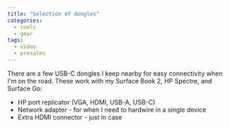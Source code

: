 ```yaml
---
title: "Selection of dongles"
categories:
  - tools
  - gear
tags:
  - video
  - presales
---
```


There are a few USB-C dongles I keep nearby for easy connectivity when I'm on the road. These work with my Surface Book 2, HP Spectre, and Surface Go:

- HP port replicator (VGA, HDMI, USB-A, USB-C)
- Network adapter - for when I need to hardwire in a single device
- Extra HDMI connector - just in case
